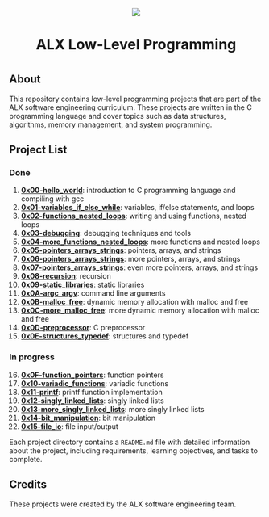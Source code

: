 <p align="center">  
<img src ="https://assets.imaginablefutures.com/media/images/ALX_Logo.max-200x150.png">
</p>
<h1 align='center'> ALX Low-Level Programming <h1/>

## About

This repository contains low-level programming projects that are part of the ALX software engineering curriculum. These projects are written in the C programming language and cover topics such as data structures, algorithms, memory management, and system programming.

## Project List

### Done
1.  **[0x00-hello_world](./0x00-hello_world)**: introduction to C programming language and compiling with gcc
2.  **[0x01-variables_if_else_while](./0x01-variables_if_else_while)**: variables, if/else statements, and loops
3.  **[0x02-functions_nested_loops](./0x02-functions_nested_loops)**: writing and using functions, nested loops
4.  **[0x03-debugging](./0x03-debugging)**: debugging techniques and tools
5.  **[0x04-more_functions_nested_loops](./0x04-more_functions_nested_loops)**: more functions and nested loops
6.  **[0x05-pointers_arrays_strings](./0x05-pointers_arrays_strings)**: pointers, arrays, and strings
7.  **[0x06-pointers_arrays_strings](./0x06-pointers_arrays_strings)**: more pointers, arrays, and strings
8.  **[0x07-pointers_arrays_strings](./0x07-pointers_arrays_strings)**: even more pointers, arrays, and strings
9.  **[0x08-recursion](./0x08-recursion)**: recursion
10.  **[0x09-static_libraries](./0x09-static_libraries)**: static libraries
11.  **[0x0A-argc_argv](./0x0A-argc_argv)**: command line arguments
12.  **[0x0B-malloc_free](./0x0B-malloc_free)**: dynamic memory allocation with malloc and free
13.  **[0x0C-more_malloc_free](./0x0C-more_malloc_free)**: more dynamic memory allocation with malloc and free
14.  **[0x0D-preprocessor](./0x0D-preprocessor)**: C preprocessor
15.  **[0x0E-structures_typedef](./0x0E-structures_typedef)**: structures and typedef

### In progress

16.  **[0x0F-function_pointers](0x0F-function_pointers)**: function pointers
17.  **[0x10-variadic_functions](0x10-variadic_functions)**: variadic functions
18.  **[0x11-printf](0x11-printf)**: printf function implementation
19.  **[0x12-singly_linked_lists](0x12-singly_linked_lists)**: singly linked lists
20.  **[0x13-more_singly_linked_lists](0x13-more_singly_linked_lists)**: more singly linked lists
21.  **[0x14-bit_manipulation](0x14-bit_manipulation)**: bit manipulation
22.  **[0x15-file_io](0x15-file_io)**: file input/output

Each project directory contains a `README.md` file with detailed information about the project, including requirements, learning objectives, and tasks to complete.

## Credits

These projects were created by the ALX software engineering team.

